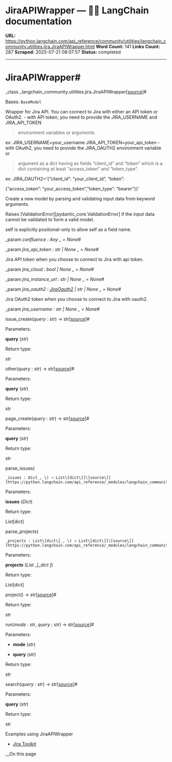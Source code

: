 # JiraAPIWrapper — 🦜🔗 LangChain  documentation

**URL:** https://python.langchain.com/api_reference/community/utilities/langchain_community.utilities.jira.JiraAPIWrapper.html
**Word Count:** 141
**Links Count:** 287
**Scraped:** 2025-07-21 08:07:57
**Status:** completed

---

# JiraAPIWrapper\#

_class _langchain\_community.utilities.jira.JiraAPIWrapper[\[source\]](https://python.langchain.com/api_reference/_modules/langchain_community/utilities/jira.html#JiraAPIWrapper)\#     

Bases: `BaseModel`

Wrapper for Jira API. You can connect to Jira with either an API token or OAuth2. \- with API token, you need to provide the JIRA\_USERNAME and JIRA\_API\_TOKEN

> environment variables or arguments.

ex: JIRA\_USERNAME=your\_username JIRA\_API\_TOKEN=your\_api\_token \- with OAuth2, you need to provide the JIRA\_OAUTH2 environment variable or

> argument as a dict having as fields “client\_id” and “token” which is a dict containing at least “access\_token” and “token\_type”.

ex: JIRA\_OAUTH2=’\{“client\_id”: “your\_client\_id”, “token”:     

\{“access\_token”: “your\_access\_token”,”token\_type”: “bearer”\}\}’

Create a new model by parsing and validating input data from keyword arguments.

Raises \[ValidationError\]\[pydantic\_core.ValidationError\] if the input data cannot be validated to form a valid model.

self is explicitly positional-only to allow self as a field name.

_param _confluence _: Any_ _ = None_\#     

_param _jira\_api\_token _: str | None_ _ = None_\#     

Jira API token when you choose to connect to Jira with api token.

_param _jira\_cloud _: bool | None_ _ = None_\#     

_param _jira\_instance\_url _: str | None_ _ = None_\#     

_param _jira\_oauth2 _: [JiraOauth2](https://python.langchain.com/api_reference/community/utilities/langchain_community.utilities.jira.JiraOauth2.html#langchain_community.utilities.jira.JiraOauth2 "langchain_community.utilities.jira.JiraOauth2") | str | None_ _ = None_\#     

Jira OAuth2 token when you choose to connect to Jira with oauth2.

_param _jira\_username _: str | None_ _ = None_\#     

issue\_create\(_query : str_\) → str[\[source\]](https://python.langchain.com/api_reference/_modules/langchain_community/utilities/jira.html#JiraAPIWrapper.issue_create)\#     

Parameters:     

**query** \(_str_\)

Return type:     

str

other\(_query : str_\) → str[\[source\]](https://python.langchain.com/api_reference/_modules/langchain_community/utilities/jira.html#JiraAPIWrapper.other)\#     

Parameters:     

**query** \(_str_\)

Return type:     

str

page\_create\(_query : str_\) → str[\[source\]](https://python.langchain.com/api_reference/_modules/langchain_community/utilities/jira.html#JiraAPIWrapper.page_create)\#     

Parameters:     

**query** \(_str_\)

Return type:     

str

parse\_issues\(

    _issues : Dict_, \) → List\[dict\][\[source\]](https://python.langchain.com/api_reference/_modules/langchain_community/utilities/jira.html#JiraAPIWrapper.parse_issues)\#     

Parameters:     

**issues** \(_Dict_\)

Return type:     

_List_\[dict\]

parse\_projects\(

    _projects : List\[dict\]_, \) → List\[dict\][\[source\]](https://python.langchain.com/api_reference/_modules/langchain_community/utilities/jira.html#JiraAPIWrapper.parse_projects)\#     

Parameters:     

**projects** \(_List_ _\[__dict_ _\]_\)

Return type:     

_List_\[dict\]

project\(\) → str[\[source\]](https://python.langchain.com/api_reference/_modules/langchain_community/utilities/jira.html#JiraAPIWrapper.project)\#     

Return type:     

str

run\(_mode : str_, _query : str_\) → str[\[source\]](https://python.langchain.com/api_reference/_modules/langchain_community/utilities/jira.html#JiraAPIWrapper.run)\#     

Parameters:     

  * **mode** \(_str_\)

  * **query** \(_str_\)

Return type:     

str

search\(_query : str_\) → str[\[source\]](https://python.langchain.com/api_reference/_modules/langchain_community/utilities/jira.html#JiraAPIWrapper.search)\#     

Parameters:     

**query** \(_str_\)

Return type:     

str

Examples using JiraAPIWrapper

  * [Jira Toolkit](https://python.langchain.com/docs/integrations/tools/jira/)

__On this page